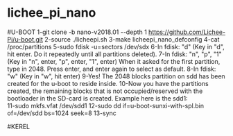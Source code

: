 # lichee_pi_nano

#U-BOOT
1-git clone -b nano-v2018.01 --depth 1 https://github.com/Lichee-Pi/u-boot.git 
2-source ./licheepi.sh 
3-make licheepi_nano_defconfig
4-cat /proc/partitions
5-sudo fdisk -u=sectors /dev/sdx
6-In fdisk:  "d" (Key in "d", hit enter. Do it repeatedly until all partitions deleted).
7-In fdisk: "n", "p", "1" (Key in "n", enter, "p", enter, "1", enter)
When it asked for the first partition, type in 2048. Press enter, and enter again to select as default.
8-In fdisk: "w" (Key in "w", hit enter)
9-Yes! The 2048 blocks partition on sdd has been created for the u-boot to reside inside.
10-Now you have the partitions created, the remaining blocks that is not occupied/reserved with the bootloader in the SD-card is created. Example here is the sdd1:  
11-sudo mkfs.vfat /dev/sdd1
12-sudo dd if=u-boot-sunxi-with-spl.bin of=/dev/sdd bs=1024 seek=8
13-sync

#KEREL
